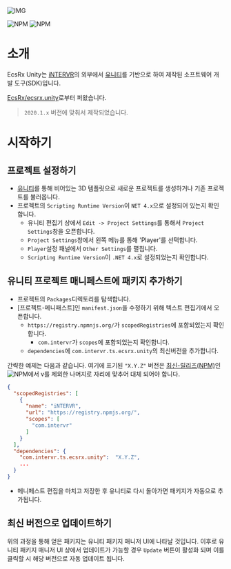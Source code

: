 ![IMG](https://img.shields.io/badge/pkg%20name-com.intervr.ts.ecsrx.unity-yellowgreen?style=for-the-badge&logo=appveyor)

![NPM](https://img.shields.io/npm/v/com.intervr.ts.ecsrx.unity)
![NPM](https://img.shields.io/npm/l/com.intervr.ts.ecsrx.unity)

# 소개

EcsRx Unity는 [iNTERVR]의 외부에서 [유니티]를 기반으로 하여 제작된 소프트웨어 개발 도구(SDK)입니다.

[EcsRx/ecsrx.unity]로부터 퍼왔습니다.

> `2020.1.x` 버전에 맞춰서 제작되었습니다.

# 시작하기

## 프로젝트 설정하기

* [유니티]를 통해 비어있는 3D 템플릿으로 새로운 프로젝트를 생성하거나 기존 프로젝트를 불러옵니다.
* 프로젝트의 `Scripting Runtime Version`이 `NET 4.x`으로 설정되어 있는지 확인합니다.
  * 유니티 편집기 상에서 `Edit -> Project Settings`를 통해서 `Project Settings`창을 오픈합니다.
  * `Project Settings`창에서 왼쪽 메뉴를 통해 'Player'를 선택합니다.
  * `Player`설정 패널에서 `Other Settings`를 펼칩니다.
  * `Scripting Runtime Version`이 `.NET 4.x`로 설정되었는지 확인합니다.

## 유니티 프로젝트 매니페스트에 패키지 추가하기

* 프로젝트의 `Packages`디렉토리를 탐색합니다.
* [프로젝트-메니패스트]인 `manifest.json`을 수정하기 위해 텍스트 편집기에서 오픈합니다.
  * `https://registry.npmnjs.org/`가 `scopedRegistries`에 포함되었는지 확인합니다.
    * `com.intervr`가 `scopes`에 포함되었는지 확인합니다.
  * `dependencies`에 `com.intervr.ts.ecsrx.unity`의 최신버전을 추가합니다.

 
 간략한 예제는 다음과 같습니다. 여기에 표기된 `"X.Y.Z"` 버전은 [최신-릴리즈(NPM)]인 
 ![NPM](https://img.shields.io/npm/v/com.intervr.ts.ecsrx.unity)에서 v를 제외한 나머지로 자리에 맞추어 대체 되어야 합니다.
```json
{
  "scopedRegistries": [
    {
      "name": "iNTERVR",
      "url": "https://registry.npmjs.org/",
      "scopes": [
        "com.intervr"
      ]
    }
  ],
  "dependencies": {
    "com.intervr.ts.ecsrx.unity":  "X.Y.Z",
    ...
  }
}
```
* 메니페스트 편집을 마치고 저장한 후 유니티로 다시 돌아가면 패키지가 자동으로 추가됩니다.

## 최신 버전으로 업데이트하기

위의 과정을 통해 얻은 패키지는 유니티 패키지 매니저 UI에 나타날 것입니다. 이후로 유니티 패키지 매니저 UI 상에서 업데이트가 가능할 경우 `Update` 버튼이 활성화 되며 이를 클릭할 시 해당 버전으로 자동 업데이트 됩니다.

[EcsRx/ecsrx.unity]: https://github.com/EcsRx/ecsrx.unity
[iNTERVR]: https://nsu-intervr.com
[유니티]: https://unity3d.com/
[최신-릴리즈(NPM)]: https://www.npmjs.com/package/com.intervr.ts.ecsrx.unity
[프로젝트-매니페스트]: https://docs.unity3d.com/Manual/upm-manifestPrj.html
